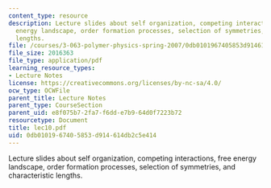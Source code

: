 ```yaml
---
content_type: resource
description: Lecture slides about self organization, competing interactions, free
  energy landscape, order formation processes, selection of symmetries, and characteristic
  lengths.
file: /courses/3-063-polymer-physics-spring-2007/0db0101967405853d914614db2c5e414_lec10.pdf
file_size: 2016363
file_type: application/pdf
learning_resource_types:
- Lecture Notes
license: https://creativecommons.org/licenses/by-nc-sa/4.0/
ocw_type: OCWFile
parent_title: Lecture Notes
parent_type: CourseSection
parent_uid: e8f075b7-2fa7-f6dd-e7b9-64d0f7223b72
resourcetype: Document
title: lec10.pdf
uid: 0db01019-6740-5853-d914-614db2c5e414
---
```

Lecture slides about self organization, competing interactions, free energy landscape, order formation processes, selection of symmetries, and characteristic lengths.